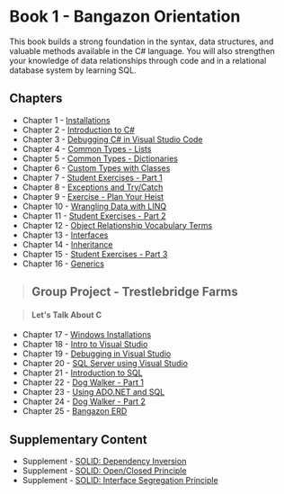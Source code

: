 # Book 1 - Bangazon Orientation

This book builds a strong foundation in the syntax, data structures, and valuable methods available in the C# language. You will also strengthen your knowledge of data relationships through code and in a relational database system by learning SQL.

## Chapters

- Chapter 1 - [Installations](./chapters/INSTALLATIONS.md)
- Chapter 2 - [Introduction to C#](./chapters/CSHARP_INTRO.md)
- Chapter 3 - [Debugging C# in Visual Studio Code](./chapters/DEBUGGING_VSCODE.md)
- Chapter 4 - [Common Types - Lists](./chapters/DATA_STRUCTURES_LIST.md)
- Chapter 5 - [Common Types - Dictionaries](./chapters/DATA_STRUCTURES_DICTIONARY.md)
- Chapter 6 - [Custom Types with Classes](./chapters/CLASSES_INTRO.md)
- Chapter 7 - [Student Exercises - Part 1](./chapters/STUDENT_EXERCISES_TYPES.md)
- Chapter 8 - [Exceptions and Try/Catch](./chapters/TRY_CATCH_INTRO.md)
- Chapter 9 - [Exercise - Plan Your Heist](./chapters/PLAN_YOUR_HEIST.md)
- Chapter 10 - [Wrangling Data with LINQ](./chapters/LINQ_INTRO.md)
- Chapter 11 - [Student Exercises - Part 2](./chapters/STUDENT_EXERCISES_LINQ.md)
- Chapter 12 - [Object Relationship Vocabulary Terms](./chapters/RELATIONSHIPS.md)
- Chapter 13 - [Interfaces](./chapters/INTERFACES_INTRO.md)
- Chapter 14 - [Inheritance](./chapters/INHERITANCE_INTRO.md)
- Chapter 15 - [Student Exercises - Part 3](./chapters/STUDENT_EXERCISES_INHERITANCE.md)
- Chapter 16 - [Generics](./chapters/GENERICS_INTRO.md)

> ## **Group Project** - Trestlebridge Farms

> #### Let's Talk About C

- Chapter 17 - [Windows Installations](./chapters/WINDOWS_PRO_INSTALLS.md)
- Chapter 18 - [Intro to Visual Studio](./chapters/VISUAL_STUDIO.md)
- Chapter 19 - [Debugging in Visual Studio](./chapters/DEBUGGING_VS.md)
- Chapter 20 - [SQL Server using Visual Studio](./chapters/SQL_SERVER_AND_VISUAL_STUDIO.md)
- Chapter 21 - [Introduction to SQL](./chapters/SQL_INTRO.md)
- Chapter 22 - [Dog Walker - Part 1](./chapters/STUDENT_EXERCISES_SQL.md)
- Chapter 23 - [Using ADO.NET and SQL](./chapters/ADONET_INTRO.md)
- Chapter 24 - [Dog Walker - Part 2](./chapters/STUDENT_EXERCISES_ADONET.md)
- Chapter 25 - [Bangazon ERD](./chapters/BANGAZON_ERD.md)

## Supplementary Content

- Supplement - [SOLID: Dependency Inversion](./chapters/DEPENDENCY_INVERSION.md)
- Supplement - [SOLID: Open/Closed Principle](./chapters/OPEN_CLOSED_PRINCIPLE.md)
- Supplement - [SOLID: Interface Segregation Principle](./chapters/INTERFACE_SEGREGATION_PRINCIPLE.md)
